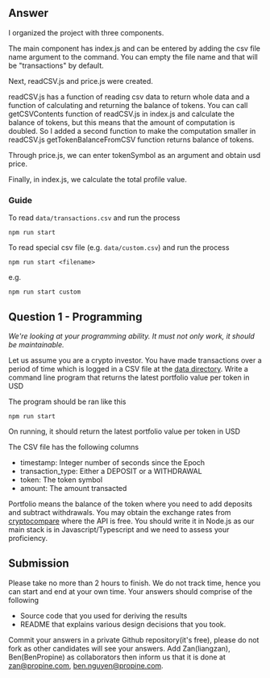 ## Answer
I organized the project with three components.

The main component has index.js and can be entered by adding the csv file name argument to the command. 
You can empty the file name and that will be "transactions" by default.

Next, readCSV.js and price.js were created.

readCSV.js has a function of reading csv data to return whole data and a function of calculating and returning the balance of tokens.
You can call getCSVContents function of readCSV.js in index.js and calculate the balance of tokens, but this means that the amount of computation is doubled.
So I added a second function to make the computation smaller in readCSV.js
getTokenBalanceFromCSV function returns balance of tokens.

Through price.js, we can enter tokenSymbol as an argument and obtain usd price.

Finally, in index.js, we calculate the total profile value.

### Guide
To read ```data/transactions.csv``` and run the process
```
npm run start
```
To read special csv file (e.g. ```data/custom.csv```) and run the process
```
npm run start <filename>
```
e.g.
```
npm run start custom
```

## Question 1 - Programming
_We're looking at your programming ability. It must not only work, it should be maintainable._

Let us assume you are a crypto investor. You have made transactions over a period of time which is logged in a CSV file at the [data directory](https://raw.githubusercontent.com/Propine/2b-boilerplate/master/data/transactions.csv). Write a command line program that returns the latest portfolio value per token in USD

The program should be ran like this

```
npm run start
```

On running, it should return the latest portfolio value per token in USD

The CSV file has the following columns
 - timestamp: Integer number of seconds since the Epoch
 - transaction_type: Either a DEPOSIT or a WITHDRAWAL
 - token: The token symbol
 - amount: The amount transacted

Portfolio means the balance of the token where you need to add deposits and subtract withdrawals. You may obtain the exchange rates from [cryptocompare](https://min-api.cryptocompare.com/documentation) where the API is free. You should write it in Node.js as our main stack is in Javascript/Typescript and we need to assess your proficiency.


## Submission

Please take no more than 2 hours to finish. We do not track time, hence you can start and end at your own time. Your answers should comprise of the following

  - Source code that you used for deriving the results
  - README that explains various design decisions that you took.

Commit your answers in a private Github repository(it's free), please do not fork as other candidates will see your answers. Add Zan(liangzan), Ben(BenPropine) as collaborators then inform us that it is done at zan@propine.com, ben.nguyen@propine.com.
